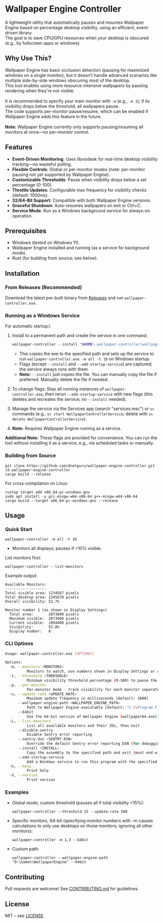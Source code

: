 # Wallpaper Engine Controller

A lightweight utility that automatically pauses and resumes Wallpaper Engine based on percentage desktop visibility, using an efficient, event-driven library.\
The goal is to save CPU/GPU resources when your desktop is obscured (e.g., by fullscreen apps or windows).

## Why Use This?

Wallpaper Engine has basic occlusion detection (pausing for maximized windows on a single monitor), but it doesn't handle advanced scenarios like multiple side-by-side windows obscuring most of the desktop.\
This tool enables using more resource-intensive wallpapers by pausing rendering when they're not visible.  
\
It is recommended to specify your main monitor with `-m` (e.g., `-m 1`); if its visibility drops below the threshold, all wallpapers pause.\
The code supports per-monitor pause/resume, which can be enabled if Wallpaper Engine adds this feature in the future.\
\
**Note:** Wallpaper Engine currently only supports pausing/resuming all monitors at once—no per-monitor control.

## Features

- **Event-Driven Monitoring**: Uses libvisdesk for real-time desktop visibility tracking—no wasteful polling.
- **Flexible Controls**: Global or per-monitor modes (note: per-monitor pausing not yet supported by Wallpaper Engine).
- **Customizable Thresholds**: Pause when visibility drops below a set percentage (0-100).
- **Throttle Updates**: Configurable max frequency for visibility checks (default: 1000ms).
- **32/64-Bit Support**: Compatible with both Wallpaper Engine versions.
- **Graceful Shutdown**: Auto-resumes wallpapers on exit or Ctrl+C.
- **Service Mode**: Run as a Windows background service for always-on operation.

## Prerequisites

- Windows (tested on Windows 11).
- Wallpaper Engine installed and running (as a service for background mode).
- Rust (for building from source; see below).

## Installation

### From Releases (Recommended)

Download the latest pre-built binary from [Releases](https://github.com/dnetguru/wallpaper-engine-controller/releases) and run `wallpaper-controller.exe`.

### Running as a Windows Service

For automatic startup:\

1. Install to a permanent path and create the service in one command:  
   ```powershell  
   wallpaper-controller --install "$HOME\.wallpaper-controller\wallpaper-controller.exe" --add-startup-service -m all -t 10  
   ```  
   - This copies the exe to the specified path and sets up the service to run `wallpaper-controller.exe -m all -t 10` on Windows startup.  
   - Flags (except `--install` and `--add-startup-service`) are captured; the service always runs with them.  
   - **Note:** `--install` just copies the file. You can manually copy the file if preferred. Manually delete the file if needed.

2. To change flags: Stop all running instances of `wallpaper-controller.exe`, then rerun `--add-startup-service` with new flags (this deletes and recreates the service; no `--install` needed).

3. Manage the service via the Services app (search "services.msc") or `sc` commands (e.g., `sc start WallpaperControllerService`; delete with `sc delete WallpaperControllerService`).

4. **Note:** Requires Wallpaper Engine running as a service.  

**Additional Note:** These flags are provided for convenience. You can run the tool without installing it as a service, e.g., via scheduled tasks or manually.

### Building from Source

```shell  
git clone https://github.com/dnetguru/wallpaper-engine-controller.git  
cd wallpaper-engine-controller  
cargo build --release  
```

For cross-compilation on Linux:  
```shell  
rustup target add x86_64-pc-windows-gnu  
sudo apt install -y gcc-mingw-w64-x86-64 g++-mingw-w64-x86-64  
cargo build --target x86_64-pc-windows-gnu --release  
```

## Usage

### Quick Start

```shell  
wallpaper-controller -m all -t 10  
```  
- Monitors all displays; pauses if <10% visible.

List monitors first:  
```shell  
wallpaper-controller --list-monitors  
```  

Example output:  
```text  
Available Monitors:  
-------------------  
Total visible area: 1234567 pixels  
Total desktop area: 2345678 pixels  
Overall visibility: 52.7%  

Monitor number 1 (as shown in Display Settings)  
  Total area:		2073600 pixels  
  Maximum visible:	2073600 pixels  
  Current visible:	1094400 pixels  
  Visibility:		52.8%  
  Display number:	0  
```

### CLI Options

```sh  
Usage: wallpaper-controller.exe [OPTIONS]  

Options:  
  -m, --monitors <MONITORS>  
          Monitors to watch, use numbers shown in Display Settings or use -L to list monitors (comma-separated, or "all" for all monitors) [default: all]  
  -t, --threshold <THRESHOLD>  
          Minimum visibility threshold percentage (0-100) to pause the wallpaper engine [default: 20]  
  -p, --per-monitor  
          Per-monitor mode - track visibility for each monitor separately (THIS IS NOT SUPPORTED BY WALLPAPER ENGINE, YET)  
  -u, --update-rate <UPDATE_RATE>  
          Maximum update frequency in milliseconds [default: 1000]  
      --wallpaper-engine-path <WALLPAPER_ENGINE_PATH>  
          Path to Wallpaper Engine executable [default: "C:\\Program Files (x86)\\Steam\\steamapps\\common\\wallpaper_engine"]  
      --64bit  
          Use the 64-bit version of Wallpaper Engine (wallpaper64.exe), otherwise use 32-bit (wallpaper32.exe)  
  -L, --list-monitors  
          List all available monitors and their IDs, then exit  
      --disable-sentry  
          Disable Sentry error reporting  
      --sentry-dsn <SENTRY_DSN>  
          Override the default Sentry error reporting DSN (for debugging purposes) [default: https://c6caa06487e9769daccfbedcd8de6324@o504783.ingest.us.sentry.io/4509839881076736]  
      --install <INSTALL>  
          Copy the assembly to the specified path and exit (must end with .exe)  
      --add-startup-service  
          Add a Windows service to run this program with the specified flags and exit  
  -h, --help  
          Print help  
  -V, --version  
          Print version  
```

### Examples

- Global mode, custom threshold (pauses all if total visibility <15%):  
  ```shell  
  wallpaper-controller --threshold 15 --update-rate 500  
  ```

- Specific monitors, 64-bit (specifying monitor numbers with -m causes calculations to only use desktops on those monitors; ignoring all other monitors):  
  ```shell  
  wallpaper-controller -m 1,3 --64bit  
  ```

- Custom path:  
  ```shell  
  wallpaper-controller --wallpaper-engine-path "D:\Games\WallpaperEngine" --64bit  
  ```

## Contributing

Pull requests are welcome! See [CONTRIBUTING.md](CONTRIBUTING.md) for guidelines.

## License

MIT – see [LICENSE](LICENSE).
